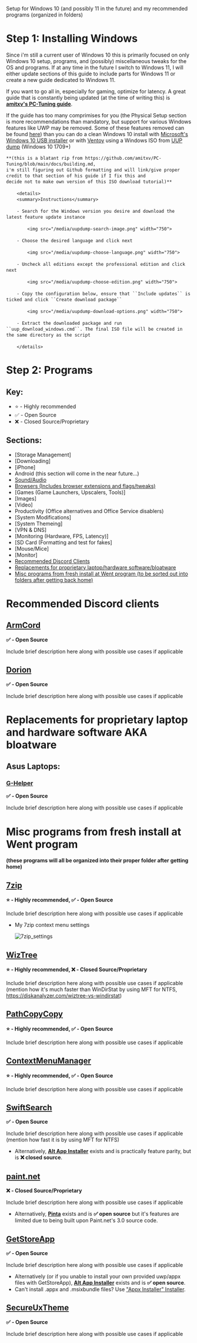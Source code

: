 Setup for Windows 10 (and possibly 11 in the future) and my recommended programs (organized in folders)

# Step 1: Installing Windows
Since i'm still a current user of Windows 10 this is primarily focused on only Windows 10 setup, programs, and (possibly) miscellaneous tweaks for the OS and programs. If at any time in the future I switch to Windows 11, I will either update sections of this guide to include parts for Windows 11 or create a new guide dedicated to Windows 11.

If you want to go all in, especially for gaming, optimize for latency. A great guide that is constantly being updated (at the time of writing this) is **[amitxv's PC-Tuning guide](https://github.com/amitxv/PC-Tuning)**.

If the guide has too many comprimises for you (the Physical Setup section is more recommendations than mandatory, but support for various Windows features like UWP may be removed. Some of these features removed can be found [here](https://www.startpage.com/sp/search?query=does+fedora+support+ntfs&cat=web&pl=opensearch&language=english)) than you can do a clean Windows 10 install with [Microsoft's Windows 10 USB installer](https://www.microsoft.com/en-gb/software-download/windows10) or with [Ventoy](https://github.com/ventoy/Ventoy) using a Windows ISO from [UUP dump](https://uupdump.net) (Windows 10 1709+)

    **(this is a blatant rip from https://github.com/amitxv/PC-Tuning/blob/main/docs/building.md,
    i'm still figuring out Github formatting and will link/give proper credit to that section of his guide if I fix this and
    decide not to make own version of this ISO download tutorial)**
    
        <details>
        <summary>Instructions</summary>

        - Search for the Windows version you desire and download the latest feature update instance

            <img src="/media/uupdump-search-image.png" width="750">

        - Choose the desired language and click next

            <img src="/media/uupdump-choose-language.png" width="750">

        - Uncheck all editions except the professional edition and click next

            <img src="/media/uupdump-choose-edition.png" width="750">

        - Copy the configuration below, ensure that ``Include updates`` is ticked and click ``Create download package``

            <img src="/media/uupdump-download-options.png" width="750">

        - Extract the downloaded package and run ``uup_download_windows.cmd``. The final ISO file will be created in the same directory as the script

        </details>
        

# Step 2: Programs

## Key:
   - ⭐ - Highly recommended
   - ✅ - Open Source
   - ❌ - Closed Source/Proprietary


## Sections:
   - [Storage Management]
   - [Downloading]
   - [iPhone]
   - Android (this section will come in the near future...)
   - [Sound/Audio](#sound-aka-audio)
   - [Browsers (Includes browser extensions and flags/tweaks)](#browsers)
   - [Games (Game Launchers, Upscalers, Tools)]
   - [Images]
   - [Video]
   - Productivity (Office alternatives and Office Service disablers)
   - [System Modifications]
   - [System Themeing]
   - [VPN & DNS]
   - [Monitoring (Hardware, FPS, Latency)]
   - [SD Card (Formatting and test for fakes]
   - [Mouse/Mice]
   - [Monitor]
   - [Recommended Discord Clients](#recommended-discord-clients)
   - [Replacements for proprietary laptop/hardware software/bloatware](#replacements-for-proprietary-laptop-and-hardware-software-aka-bloatware)
   - [Misc programs from fresh install at Went program (to be sorted out into folders after getting back home)](#misc-programs-from-fresh-install-at-went-program)

# Recommended Discord clients

## [ArmCord](https://github.com/ArmCord/ArmCord)
__✅ - Open Source__

Include brief description here along with possible use cases if applicable


## [Dorion](https://github.com/SpikeHD/Dorion/)
__✅ - Open Source__

Include brief description here along with possible use cases if applicable


# Replacements for proprietary laptop and hardware software AKA bloatware

## Asus Laptops:


### [G-Helper](https://github.com/seerge/g-helper)
__✅ - Open Source__

Include brief description here along with possible use cases if applicable



# Misc programs from fresh install at Went program
__(these programs will all be organized into their proper folder after getting home)__

## [7zip](https://www.7-zip.org/)
__⭐ - Highly recommended, ✅ - Open Source__

Include brief description here along with possible use cases if applicable

   - My 7zip context menu settings
     
     ![7zip_settings](https://github.com/HyperLemons/win10-setup/assets/36387099/693fe1b3-6cb9-4635-9378-874e852cb575)


## [WizTree](https://diskanalyzer.com/download)
__⭐ - Highly recommended, ❌ - Closed Source/Proprietary__

Include brief description here along with possible use cases if applicable (mention how it's much faster than WinDirStat by using MFT for NTFS, https://diskanalyzer.com/wiztree-vs-windirstat)

## [PathCopyCopy](https://github.com/clechasseur/pathcopycopy)
__⭐ - Highly recommended, ✅ - Open Source__

Include brief description here along with possible use cases if applicable

## [ContextMenuManager](https://github.com/BluePointLilac/ContextMenuManager/blob/master/README-en.md)
__⭐ - Highly recommended, ✅ - Open Source__

Include brief description here along with possible use cases if applicable

## [SwiftSearch](https://sourceforge.net/projects/swiftsearch/)
__✅ - Open Source__

Include brief description here along with possible use cases if applicable (mention how fast it is by using MFT for NTFS)
   - Alternatively, **[Alt App Installer](https://github.com/m-jishnu/alt-app-installer)** exists and is practically feature parity, but is **❌ closed source**.

## [paint.net](https://www.getpaint.net/download.html)
__❌ - Closed Source/Proprietary__

Include brief description here along with possible use cases if applicable
   - Alternatively, **[Pinta](https://www.pinta-project.com/)** exists and is **✅ open source** but it's features are limited due to being built upon Paint.net's 3.0 source code.


## [GetStoreApp](https://github.com/Gaoyifei1011/GetStoreApp/blob/master/Description/README_EN-US.md)
__✅ - Open Source__

Include brief description here along with possible use cases if applicable
   - Alternatively (or if you unable to install your own provided uwp/appx files with GetStoreApp), **[Alt App Installer](https://github.com/m-jishnu/alt-app-installer)** exists and is **✅ open source**.
   - Can't install .appx and .msixbundle files? Use ["Appx Installer" Installer](https://github.com/yqs112358/AppxInstaller-Installer).

## [SecureUxTheme](https://github.com/namazso/SecureUxTheme)
__✅ - Open Source__

Include brief description here along with possible use cases if applicable

